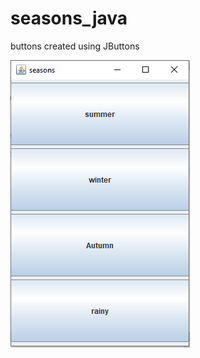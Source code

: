 # seasons_java
buttons created using JButtons

![buttons](https://github.com/bhargavYogesh/seasons_java/blob/master/img/buttons.PNG)
